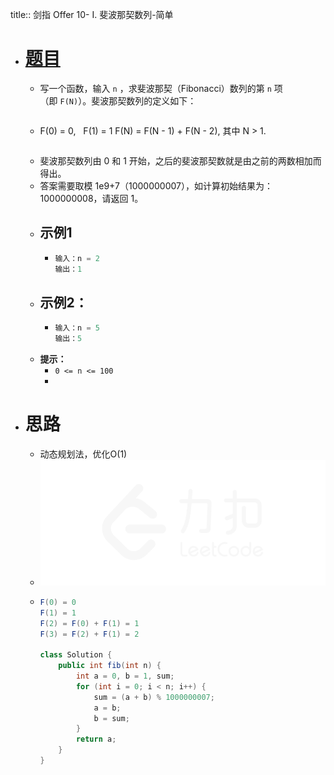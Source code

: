 title:: 剑指 Offer 10- I. 斐波那契数列-简单

- # [题目](https://leetcode.cn/problems/fei-bo-na-qi-shu-lie-lcof/)
	- 写一个函数，输入 `n` ，求斐波那契（Fibonacci）数列的第 `n` 项（即 `F(N)`）。斐波那契数列的定义如下：
	- >```
	  F(0) = 0,   F(1) = 1
	  F(N) = F(N - 1) + F(N - 2), 其中 N > 1.
	  ```
	- 斐波那契数列由 0 和 1 开始，之后的斐波那契数就是由之前的两数相加而得出。
	- 答案需要取模 1e9+7（1000000007），如计算初始结果为：1000000008，请返回 1。
	- ## 示例1
		- ```java
		  输入：n = 2
		  输出：1
		  ```
	- ## 示例2：
		- ```java
		  输入：n = 5
		  输出：5
		  ```
	- **提示：**
		- `0 <= n <= 100`
		-
- # 思路
	- 动态规划法，优化O(1)
	- ![动态规划.gif](../assets/动态规划_1686220899791_0.gif)
	- ```java
	  F(0) = 0
	  F(1) = 1
	  F(2) = F(0) + F(1) = 1
	  F(3) = F(2) + F(1) = 2
	  
	  class Solution {
	      public int fib(int n) {
	          int a = 0, b = 1, sum;
	          for (int i = 0; i < n; i++) {
	              sum = (a + b) % 1000000007;
	              a = b;
	              b = sum;
	          }
	          return a;
	      }
	  }
	  ```